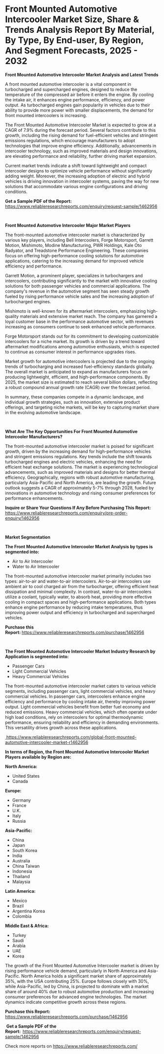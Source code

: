 <p><h1>Front Mounted Automotive Intercooler Market Size, Share & Trends Analysis Report By Material, By Type, By End-user, By Region, And Segment Forecasts, 2025 - 2032</h1></p><p><strong>Front Mounted Automotive Intercooler Market Analysis and Latest Trends</strong></p>
<p><p>A front mounted automotive intercooler is a vital component in turbocharged and supercharged engines, designed to reduce the temperature of the compressed air before it enters the engine. By cooling the intake air, it enhances engine performance, efficiency, and power output. As turbocharged engines gain popularity in vehicles due to their ability to provide more power with smaller displacements, the demand for front mounted intercoolers is increasing.</p><p>The Front Mounted Automotive Intercooler Market is expected to grow at a CAGR of 7.9% during the forecast period. Several factors contribute to this growth, including the rising demand for fuel-efficient vehicles and stringent emissions regulations, which encourage manufacturers to adopt technologies that improve engine efficiency. Additionally, advancements in intercooler technology, such as improved materials and design innovations, are elevating performance and reliability, further driving market expansion.</p><p>Current market trends indicate a shift toward lightweight and compact intercooler designs to optimize vehicle performance without significantly adding weight. Moreover, the increasing adoption of electric and hybrid vehicles is driving innovation in intercooler systems, paving the way for new solutions that accommodate various engine configurations and driving conditions.</p></p>
<p><strong>Get a Sample PDF of the Report:&nbsp;</strong> <a href="https://www.reliableresearchreports.com/enquiry/request-sample/1462956?utm_campaign=3083&utm_medium=2&utm_source=Github&utm_content=ia&utm_term=31032025&utm_id=front-mounted-automotive-intercooler">https://www.reliableresearchreports.com/enquiry/request-sample/1462956</a></p>
<p>&nbsp;</p>
<p><strong>Front Mounted Automotive Intercooler Major Market Players</strong></p>
<p><p>The front-mounted automotive intercooler market is characterized by various key players, including Bell Intercoolers, Forge Motorsport, Garrett Motion, Mishimoto, Modine Manufacturing, PWR Holdings, Kale Oto Radyator, and Treadstone Performance Engineering. These companies focus on offering high-performance cooling solutions for automotive applications, catering to the increasing demand for improved vehicle efficiency and performance.</p><p>Garrett Motion, a prominent player, specializes in turbochargers and intercoolers, contributing significantly to the market with innovative cooling solutions for both passenger vehicles and commercial applications. The company's revenue in the automotive segment has seen steady growth fueled by rising performance vehicle sales and the increasing adoption of turbocharged engines.</p><p>Mishimoto is well-known for its aftermarket intercoolers, emphasizing high-quality materials and extensive market reach. The company has garnered a loyal customer base in the performance automotive sector, with revenues increasing as consumers continue to seek enhanced vehicle performance.</p><p>Forge Motorsport stands out for its commitment to developing customizable intercoolers for a niche market. Its growth is driven by a trend toward aftermarket modifications among automotive enthusiasts, which is expected to continue as consumer interest in performance upgrades rises.</p><p>Market growth for automotive intercoolers is projected due to the ongoing trends of turbocharging and increased fuel-efficiency standards globally. The overall market is anticipated to expand as manufacturers focus on producing lightweight, efficient, and high-performance components. By 2025, the market size is estimated to reach several billion dollars, reflecting a robust compound annual growth rate (CAGR) over the forecast period.</p><p>In summary, these companies compete in a dynamic landscape, and individual growth strategies, such as innovation, extensive product offerings, and targeting niche markets, will be key to capturing market share in the evolving automotive landscape.</p></p>
<p>&nbsp;</p>
<p><strong>What Are The Key Opportunities For Front Mounted Automotive Intercooler Manufacturers?</strong></p>
<p><p>The front-mounted automotive intercooler market is poised for significant growth, driven by the increasing demand for high-performance vehicles and stringent emissions regulations. Key trends include the shift towards turbocharged engines and electric vehicles, enhancing the need for efficient heat exchange solutions. The market is experiencing technological advancements, such as improved materials and designs for better thermal efficiency. Geographically, regions with robust automotive manufacturing, particularly Asia-Pacific and North America, are leading the growth. Future outlook suggests a CAGR of approximately 5-7% through 2028, fueled by innovations in automotive technology and rising consumer preferences for performance enhancements.</p></p>
<p><strong>Inquire or Share Your Questions If Any Before Purchasing This Report:</strong> <a href="https://www.reliableresearchreports.com/enquiry/pre-order-enquiry/1462956?utm_campaign=3083&utm_medium=2&utm_source=Github&utm_content=ia&utm_term=31032025&utm_id=front-mounted-automotive-intercooler">https://www.reliableresearchreports.com/enquiry/pre-order-enquiry/1462956</a></p>
<p>&nbsp;</p>
<p><strong>Market Segmentation</strong></p>
<p><strong>The Front Mounted Automotive Intercooler Market Analysis by types is segmented into:</strong></p>
<p><ul><li>Air to Air Intercooler</li><li>Water to Air Intercooler</li></ul></p>
<p><p>The front-mounted automotive intercooler market primarily includes two types: air-to-air and water-to-air intercoolers. Air-to-air intercoolers use ambient air to cool charged air from the turbocharger, offering efficient heat dissipation and minimal complexity. In contrast, water-to-air intercoolers utilize a coolant, typically water, to absorb heat, providing more effective cooling in compact spaces and high-performance applications. Both types enhance engine performance by reducing intake temperatures, thus improving power output and efficiency in turbocharged and supercharged vehicles.</p></p>
<p><strong>Purchase this Report:&nbsp;</strong><a href="https://www.reliableresearchreports.com/purchase/1462956?utm_campaign=3083&utm_medium=2&utm_source=Github&utm_content=ia&utm_term=31032025&utm_id=front-mounted-automotive-intercooler">https://www.reliableresearchreports.com/purchase/1462956</a></p>
<p>&nbsp;</p>
<p><strong>The Front Mounted Automotive Intercooler Market Industry Research by Application is segmented into:</strong></p>
<p><ul><li>Passenger Cars</li><li>Light Commercial Vehicles</li><li>Heavy Commercial Vehicles</li></ul></p>
<p><p>The front-mounted automotive intercooler market caters to various vehicle segments, including passenger cars, light commercial vehicles, and heavy commercial vehicles. In passenger cars, intercoolers enhance engine efficiency and performance by cooling intake air, thereby improving power output. Light commercial vehicles benefit from better fuel economy and reduced emissions. Heavy commercial vehicles, which often operate under high load conditions, rely on intercoolers for optimal thermodynamic performance, ensuring reliability and efficiency in demanding environments. This versatility drives growth across these applications.</p></p>
<p><a href="https://www.reliableresearchreports.com/global-front-mounted-automotive-intercooler-market-r1462956?utm_campaign=3083&utm_medium=2&utm_source=Github&utm_content=ia&utm_term=31032025&utm_id=front-mounted-automotive-intercooler">&nbsp;https://www.reliableresearchreports.com/global-front-mounted-automotive-intercooler-market-r1462956</a></p>
<p><strong>In terms of Region, the Front Mounted Automotive Intercooler Market Players available by Region are:</strong></p>
<p>
    <p> <strong> North America: </strong>
        <ul>
            <li>United States</li>
            <li>Canada</li>
        </ul>
        </p> 
    <p> <strong> Europe: </strong>
        <ul>
            <li>Germany</li>
            <li>France</li>
            <li>U.K.</li>
            <li>Italy</li>
            <li>Russia</li>
        </ul>
        </p> 
    <p> <strong> Asia-Pacific: </strong>
        <ul>
            <li>China</li>
            <li>Japan</li>
            <li>South Korea</li>
            <li>India</li>
            <li>Australia</li>
            <li>China Taiwan</li>
            <li>Indonesia</li>
            <li>Thailand</li>
            <li>Malaysia</li>
        </ul>
        </p> 
    <p> <strong> Latin America: </strong>
        <ul>
            <li>Mexico</li>
            <li>Brazil</li>
            <li>Argentina Korea</li>
            <li>Colombia</li>
        </ul>
        </p> 
    <p> <strong> Middle East & Africa: </strong>
        <ul>
            <li>Turkey</li>
            <li>Saudi</li>
            <li>Arabia</li>
            <li>UAE</li>
            <li>Korea</li>
        </ul>
    </p>
    </p>
<p><p>The growth of the Front Mounted Automotive Intercooler market is driven by rising performance vehicle demand, particularly in North America and Asia-Pacific. North America holds a significant market share of approximately 35%, with the USA contributing 25%. Europe follows closely with 30%, while Asia-Pacific, led by China, is projected to dominate with a market share of around 40% due to robust automotive production and increasing consumer preferences for advanced engine technologies. The market dynamics indicate competitive growth across these regions.</p></p>
<p><strong>Purchase this Report: </strong><a href="https://www.reliableresearchreports.com/purchase/1462956?utm_campaign=3083&utm_medium=2&utm_source=Github&utm_content=ia&utm_term=31032025&utm_id=front-mounted-automotive-intercooler">https://www.reliableresearchreports.com/purchase/1462956</a></p>
<p>&nbsp;<strong>Get a Sample PDF of the Report:&nbsp;&nbsp;</strong><a href="https://www.reliableresearchreports.com/enquiry/request-sample/1462956?utm_campaign=3083&utm_medium=2&utm_source=Github&utm_content=ia&utm_term=31032025&utm_id=front-mounted-automotive-intercooler">https://www.reliableresearchreports.com/enquiry/request-sample/1462956</a></p>
<p><strong></strong></p>
<p>Check more reports on <a href="https://www.reliableresearchreports.com/?utm_campaign=3083&utm_medium=2&utm_source=Github&utm_content=ia&utm_term=31032025&utm_id=front-mounted-automotive-intercooler">https://www.reliableresearchreports.com/</a></p>